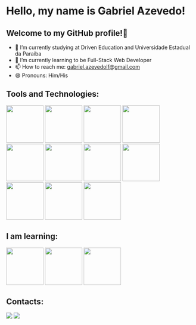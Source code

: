 # Hello, my name is Gabriel Azevedo!
## Welcome to my GitHub profile!👋 


- 🔭 I’m currently studying at Driven Education and Universidade Estadual da Paraíba
- 🌱 I’m currently learning to be Full-Stack Web Developer
- 📫 How to reach me: gabriel.azevedolf@gmail.com
- 😄 Pronouns: Him/His

## Tools and Technologies:

<div>

<img src="https://cdn.jsdelivr.net/gh/devicons/devicon/icons/git/git-original.svg" style="heigth:100px; width:100px"/>
          

<img src="https://cdn.jsdelivr.net/gh/devicons/devicon/icons/github/github-original-wordmark.svg" style="heigth:100px; width:100px"/>                    


<img src="https://cdn.jsdelivr.net/gh/devicons/devicon/icons/html5/html5-original.svg" style="heigth:100px; width:100px"/>          

          
<img src="https://cdn.jsdelivr.net/gh/devicons/devicon/icons/css3/css3-original.svg" style="heigth:100px; width:100px"/>


<img src="https://cdn.jsdelivr.net/gh/devicons/devicon/icons/javascript/javascript-original.svg" style="heigth:100px; width:100px"/>


<img src="https://cdn.jsdelivr.net/gh/devicons/devicon/icons/linux/linux-original.svg" style="heigth:100px; width:100px"/>
          

<img src="https://cdn.jsdelivr.net/gh/devicons/devicon/icons/react/react-original.svg" style="heigth:100px; width:100px"/>
          

<img src="https://cdn.jsdelivr.net/gh/devicons/devicon/icons/nodejs/nodejs-original.svg" style="heigth:100px; width:100px"/>


<img src="https://cdn.jsdelivr.net/gh/devicons/devicon/icons/mongodb/mongodb-plain-wordmark.svg" style="heigth:100px; width:100px"/>


<img src="https://cdn.jsdelivr.net/gh/devicons/devicon/icons/postgresql/postgresql-plain.svg" style="heigth:100px; width:100px"/>


<img src="https://cdn.jsdelivr.net/gh/devicons/devicon/icons/typescript/typescript-original.svg" style="heigth:100px; width:100px"/>


## I am learning:


<img src="https://cdn.jsdelivr.net/gh/devicons/devicon/icons/redis/redis-plain-wordmark.svg" style="heigth:100px; width:100px"/>


<img src="https://cdn.jsdelivr.net/gh/devicons/devicon/icons/amazonwebservices/amazonwebservices-plain-wordmark.svg" style="heigth:100px; width:100px"/>


<img src="https://cdn.jsdelivr.net/gh/devicons/devicon/icons/docker/docker-plain-wordmark.svg" style="heigth:100px; width:100px"/>

</div style="display:flex; justify-content:center; gap:28px">

## Contacts:

<div>
<a href = "mailto:gabriel.azevedolf@gmail.com"><img src="https://img.shields.io/badge/Gmail-D14836?style=for-the-badge&logo=gmail&logoColor=white" target="_blank"></a>
<a href="www.linkedin.com/in/gabriel-azevedolf" target="_blank"><img src="https://img.shields.io/badge/-LinkedIn-%230077B5?style=for-the-badge&logo=linkedin&logoColor=white" target="_blank"></a>   
</div>
